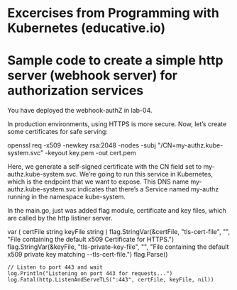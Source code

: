 # Excercises from Programming with Kubernetes (educative.io)

# Sample code to create a simple http server (webhook server) for authorization services

You have deployed the webhook-authZ in lab-04.

In production environments, using HTTPS is more secure. Now, let’s create some certificates for safe serving:

openssl req -x509 -newkey rsa:2048 -nodes -subj "/CN=my-authz.kube-system.svc" -keyout key.pem -out cert.pem

Here, we generate a self-signed certificate with the CN field set to my-authz.kube-system.svc. We’re going to run this service in Kubernetes, which is the endpoint that we want to expose. This DNS name my-authz.kube-system.svc indicates that there’s a Service named my-authz running in the namespace kube-system.


In the main.go, just was added flag module, certificate and key files, which are called by the http listiner server.

var (
		certFile string
		keyFile  string
	)
	flag.StringVar(&certFile, "tls-cert-file", "", "File containing the default x509 Certificate for HTTPS.")
	flag.StringVar(&keyFile, "tls-private-key-file", "", "File containing the default x509 private key matching --tls-cert-file.")
	flag.Parse()

 	// Listen to port 443 and wait
	log.Println("Listening on port 443 for requests...")
	log.Fatal(http.ListenAndServeTLS(":443", certFile, keyFile, nil))

